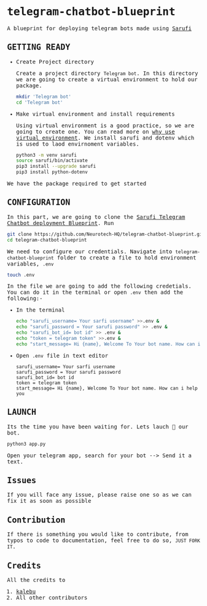 <samp>

# telegram-chatbot-blueprint

A blueprint for deploying telegram bots made using [Sarufi](https://docs.sarufi.io/)

## GETTING READY

- Create Project directory

  Create a project directory `Telegram bot`. In this directory we are going to create a virtual environment to hold our package.

  ```bash
  mkdir 'Telegram bot'
  cd 'Telegram bot'

  ```

- Make virtual environment and install requirements

  Using virtual environment is a good practice, so we are going to create one. You can read more on [why use virtual environment](https://www.freecodecamp.org/news/how-to-setup-virtual-environments-in-python/). We install sarufi and dotenv which is used to laod envirnoment variables.

  ```bash
  python3 -m venv sarufi
  source sarufi/bin/activate
  pip3 install --upgrade sarufi
  pip3 install python-dotenv
  ```

We have the package required to get started

## CONFIGURATION

In this part, we are going to clone the [Sarufi Telegram Chatbot deployment Blueprint](https://github.com/Neurotech-HQ/telegram-chatbot-blueprint.git). Run

```bash
git clone https://github.com/Neurotech-HQ/telegram-chatbot-blueprint.git
cd telegram-chatbot-blueprint
```

We need to configure our credentials. Navigate into `telegram-chatbot-blueprint` folder to create a file to hold environment variables, `.env`

```bash
touch .env
```

In the file we are going to add the following credetials. You can do it in the terminal or open `.env` then add the following:-

- In the terminal

  ```bash
  echo "sarufi_username= Your sarfi username" >>.env &
  echo "sarufi_password = Your sarufi password" >> .env &
  echo "sarufi_bot_id= bot id" >> .env & 
  echo "token = telegram token" >>.env &
  echo "start_message= Hi {name}, Welcome To Your bot name. How can i help you" >> .env
  ```
    
- Open `.env` file in text editor

  ```text
  sarufi_username= Your sarfi username
  sarufi_password = Your sarufi password
  sarufi_bot_id= bot id
  token = telegram token
  start_message= Hi {name}, Welcome To Your bot name. How can i help you
  ```

## LAUNCH

Its the time you have been waiting for. Lets lauch 🚀 our bot.

```python
python3 app.py
```

Open your telegram app, search for your bot --> Send it a text.

## Issues

If you will face any issue, please raise one so as we can fix it as soon as possible

## Contribution

If there is something you would like to contribute, from typos to code to documentation, feel free to do so, `JUST FORK IT`.

## Credits

All the credits to

1. [kalebu](https://github.com/Kalebu/)
2. All other contributors

</samp>
